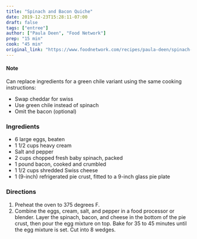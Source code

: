 ```yaml
---
title: "Spinach and Bacon Quiche"
date: 2019-12-23T15:28:11-07:00
draft: false
tags: ["entree"]
author: ["Paula Deen", "Food Network"]
prep: "15 min"
cook: "45 min"
original_link: "https://www.foodnetwork.com/recipes/paula-deen/spinach-and-bacon-quiche-recipe-2131172"
---
```

#### Note
Can replace ingredients for a green chile variant using the same cooking instructions: 
- Swap cheddar for swiss
- Use green chile instead of spinach
- Omit the bacon (optional)

### Ingredients
- 6 large eggs, beaten
- 1 1/2 cups heavy cream
- Salt and pepper
- 2 cups chopped fresh baby spinach, packed
- 1 pound bacon, cooked and crumbled
- 1 1/2 cups shredded Swiss cheese
- 1 (9-inch) refrigerated pie crust, fitted to a 9-inch glass pie plate

### Directions
1. Preheat the oven to 375 degrees F.
1. Combine the eggs, cream, salt, and pepper in a food processor or blender. Layer the spinach, bacon, and cheese in the bottom of the pie crust, then pour the egg mixture on top. Bake for 35 to 45 minutes until the egg mixture is set. Cut into 8 wedges.
